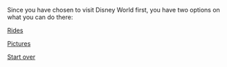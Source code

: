 Since you have chosen to visit Disney World first, you have two options on what you can do there:
 
[Rides](../whatsnext.md)

[Pictures](../afterpictures.md)

[Start over](../home.md)